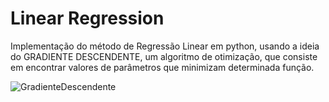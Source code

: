 # Linear Regression
Implementação do método de Regressão Linear em python, usando a ideia do GRADIENTE DESCENDENTE, um algoritmo de otimização, que consiste em encontrar valores de parâmetros que minimizam determinada função.

![GradienteDescendente](https://user-images.githubusercontent.com/130702330/232258727-f716e916-b2f6-46ad-b59a-d8ae4727736e.jpg)
